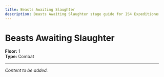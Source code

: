 ```yaml
---
title: Beasts Awaiting Slaughter
description: Beasts Awaiting Slaughter stage guide for IS4 Expeditioner's Joklumarkar
---
```


# Beasts Awaiting Slaughter

**Floor:** 1  
**Type:** Combat  

---

*Content to be added.*
